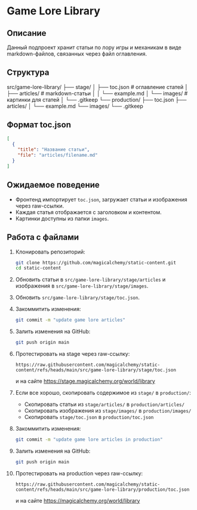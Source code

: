 # Game Lore Library

## Описание

Данный подпроект хранит статьи по лору игры и механикам в виде markdown-файлов, связанных через файл оглавления.

## Структура

src/game-lore-library/
├── stage/
│ ├── toc.json # оглавление статей
│ ├── articles/ # markdown-статьи
│ │ └── example.md
│ └── images/ # картинки для статей
│ └── .gitkeep
└── production/
├── toc.json
├── articles/
│ └── example.md
└── images/
└── .gitkeep

## Формат toc.json

```json
[
  {
    "title": "Название статьи",
    "file": "articles/filename.md"
  }
]
```

## Ожидаемое поведение

- Фронтенд импортирует `toc.json`, загружает статьи и изображения через raw-ссылки.
- Каждая статья отображается с заголовком и контентом.
- Картинки доступны из папки `images`.

## Работа с файлами

1. Клонировать репозиторий:

   ```bash
   git clone https://github.com/magicalchemy/static-content.git
   cd static-content
   ```

2. Обновить статьи в `src/game-lore-library/stage/articles` и изображения в `src/game-lore-library/stage/images`.

3. Обновить `src/game-lore-library/stage/toc.json`.

4. Закоммитить изменения:

   ```bash
   git commit -m "update game lore articles"
   ```

5. Залить изменения на GitHub:

   ```bash
   git push origin main
   ```

6. Протестировать на stage через raw-ссылку:

   ```
   https://raw.githubusercontent.com/magicalchemy/static-content/refs/heads/main/src/game-lore-library/stage/toc.json
   ```

   и на сайте https://stage.magicalchemy.org/world/library

7. Если все хорошо, скопировать содержимое из `stage/` в `production/`:

   - Скопировать статьи из `stage/articles/` в `production/articles/`
   - Скопировать изображения из `stage/images/` в `production/images/`
   - Скопировать `stage/toc.json` в `production/toc.json`

8. Закоммитить изменения:

   ```bash
   git commit -m "update game lore articles in production"
   ```

9. Залить изменения на GitHub:

   ```bash
   git push origin main
   ```

10. Протестировать на production через raw-ссылку:
    ```
    https://raw.githubusercontent.com/magicalchemy/static-content/refs/heads/main/src/game-lore-library/production/toc.json
    ```
    и на сайте https://magicalchemy.org/world/library
